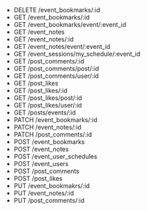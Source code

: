 * DELETE /event_bookmarks/:id
* GET /event_bookmarks/:id
* GET /event_bookmarks/event/:event_id
* GET /event_notes
* GET /event_notes/:id
* GET /event_notes/event/:event_id
* GET /event_sessions/my_schedule/:event_id
* GET /post_comments/:id
* GET /post_comments/post/:id
* GET /post_comments/user/:id
* GET /post_likes
* GET /post_likes/:id
* GET /post_likes/post/:id
* GET /post_likes/user/:id
* GET /posts/events/:id
* PATCH /event_bookmarks/:id
* PATCH /event_notes/:id
* PATCH /post_comments/:id
* POST /event_bookmarks
* POST /event_notes
* POST /event_user_schedules
* POST /event_users
* POST /post_comments
* POST /post_likes
* PUT /event_bookmakrs/:id
* PUT /event_notes/:id
* PUT /post_comments/:id